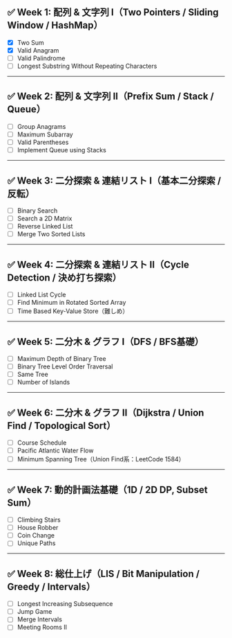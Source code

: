 ## ✅ Week 1: 配列 & 文字列 I（Two Pointers / Sliding Window / HashMap）
- [x] Two Sum
- [x] Valid Anagram
- [ ] Valid Palindrome
- [ ] Longest Substring Without Repeating Characters

---

## ✅ Week 2: 配列 & 文字列 II（Prefix Sum / Stack / Queue）
- [ ] Group Anagrams
- [ ] Maximum Subarray
- [ ] Valid Parentheses
- [ ] Implement Queue using Stacks

---

## ✅ Week 3: 二分探索 & 連結リスト I（基本二分探索 / 反転）
- [ ] Binary Search
- [ ] Search a 2D Matrix
- [ ] Reverse Linked List
- [ ] Merge Two Sorted Lists

---

## ✅ Week 4: 二分探索 & 連結リスト II（Cycle Detection / 決め打ち探索）
- [ ] Linked List Cycle
- [ ] Find Minimum in Rotated Sorted Array
- [ ] Time Based Key-Value Store（難しめ）

---

## ✅ Week 5: 二分木 & グラフ I（DFS / BFS基礎）
- [ ] Maximum Depth of Binary Tree
- [ ] Binary Tree Level Order Traversal
- [ ] Same Tree
- [ ] Number of Islands

---

## ✅ Week 6: 二分木 & グラフ II（Dijkstra / Union Find / Topological Sort）
- [ ] Course Schedule
- [ ] Pacific Atlantic Water Flow
- [ ] Minimum Spanning Tree（Union Find系：LeetCode 1584）

---

## ✅ Week 7: 動的計画法基礎（1D / 2D DP, Subset Sum）
- [ ] Climbing Stairs
- [ ] House Robber
- [ ] Coin Change
- [ ] Unique Paths

---

## ✅ Week 8: 総仕上げ（LIS / Bit Manipulation / Greedy / Intervals）
- [ ] Longest Increasing Subsequence
- [ ] Jump Game
- [ ] Merge Intervals
- [ ] Meeting Rooms II